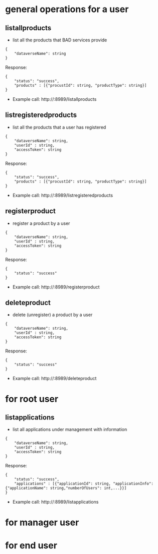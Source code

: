 # general operations for a user

## listallproducts ##
* list all the products that BAD services provide
```
{ 
	"dataverseName": string
} 
```
Response:
```
{ 
	"status": "success", 
	"products" : [{"procustId": string, "productType": string}] 
} 
```
* Example call: http://<brokerIp>:8989/listallproducts

## listregisteredproducts ##
* list all the products that a user has registered
```
{ 
	"dataverseName": string,
	"userId" : string,
	"accessToken": string
} 
```
Response:
```
{ 
	"status": "success", 
	"products" : [{"procustId": string, "productType": string}] 
} 
```
* Example call: http://<brokerIp>:8989/listregisteredproducts

## registerproduct ##
* register a product by a user
```
{
	"dataverseName": string,
	"userId" : string,
	"accessToken": string
} 
```
Response:
```
{ 
	"status": "success" 
} 
```
* Example call: http://<brokerIp>:8989/registerproduct

## deleteproduct ##
* delete (unregister) a product by a user
```
{ 
	"dataverseName": string,
	"userId" : string,
	"accessToken": string
} 
```
Response:
```
{ 
	"status": "success" 
} 
```
* Example call: http://<brokerIp>:8989/deleteproduct

# for root user

## listapplications ##
* list all applications under management with information
```
{ 
	"dataverseName": string,
	"userId" : string,
	"accessToken": string
} 
```
Response:
```
{ 
	"status": "success", 
	"applications" : [{"applicationId": string, "applicationInfo":{"applicationName": string,"numberOfUsers": int,...}}] 
} 
```
* Example call: http://<brokerIp>:8989/listapplications

# for manager user

# for end user

